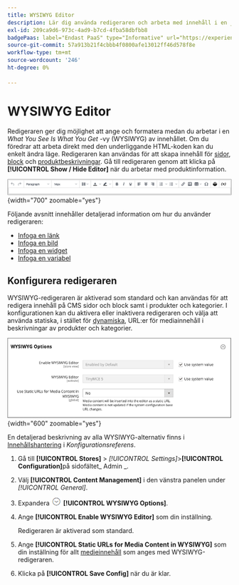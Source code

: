```yaml
---
title: WYSIWYG Editor
description: Lär dig använda redigeraren och arbeta med innehåll i en _What You See Is What You Get_-vy (WYSIWYG).
exl-id: 209ca9d6-973c-4ad9-b7cd-4fba58dbfbb8
badgePaas: label="Endast PaaS" type="Informative" url="https://experienceleague.adobe.com/sv/docs/commerce/user-guides/product-solutions" tooltip="Gäller endast Adobe Commerce i molnprojekt (Adobe-hanterad PaaS-infrastruktur) och lokala projekt."
source-git-commit: 57a913b21f4cbbb4f0800afe13012ff46d578f8e
workflow-type: tm+mt
source-wordcount: '246'
ht-degree: 0%

---
```


# WYSIWYG Editor

Redigeraren ger dig möjlighet att ange och formatera medan du arbetar i en _What You See Is What You Get_ -vy (WYSIWYG) av innehållet. Om du föredrar att arbeta direkt med den underliggande HTML-koden kan du enkelt ändra läge. Redigeraren kan användas för att skapa innehåll för [sidor](pages.md), [block](blocks.md) och [produktbeskrivningar](../catalog/product-content.md). Gå till redigeraren genom att klicka på **[!UICONTROL Show / Hide Editor]** när du arbetar med produktinformation.

![Verktygsfältet för redigeraren](./assets/editor-toolbar.png){width="700" zoomable="yes"}

Följande avsnitt innehåller detaljerad information om hur du använder redigeraren:

- [Infoga en länk](editor-insert-link.md)
- [Infoga en bild](editor-insert-image.md)
- [Infoga en widget](editor-widget.md)
- [Infoga en variabel](editor-insert-variable.md)

## Konfigurera redigeraren

WYSIWYG-redigeraren är aktiverad som standard och kan användas för att redigera innehåll på CMS sidor och block samt i produkter och kategorier. I konfigurationen kan du aktivera eller inaktivera redigeraren och välja att använda statiska, i stället för [dynamiska](../catalog/catalog-urls.md#dynamic-url), URL:er för mediainnehåll i beskrivningar av produkter och kategorier.

![WYSIWYG-alternativ](./assets/content-management-wysiwyg-options.png){width="600" zoomable="yes"}

En detaljerad beskrivning av alla WYSIWYG-alternativ finns i [Innehållshantering](../configuration-reference/general/content-management.md) i _Konfigurationsreferens_.

1. Gå till **[!UICONTROL Stores]** > _[!UICONTROL Settings]_>**[!UICONTROL Configuration]**&#x200B;på sidofältet_ Admin _.

1. Välj **[!UICONTROL Content Management]** i den vänstra panelen under _[!UICONTROL General]_.

1. Expandera ![Expansionsväljaren](../assets/icon-display-expand.png) **[!UICONTROL WYSIWYG Options]**.

1. Ange **[!UICONTROL Enable WYSIWYG Editor]** som din inställning.

   Redigeraren är aktiverad som standard.

1. Ange **[!UICONTROL Static URLs for Media Content in WYSIWYG]** som din inställning för allt [medieinnehåll](../catalog/catalog-urls.md#static-url) som anges med WYSIWYG-redigeraren.

1. Klicka på **[!UICONTROL Save Config]** när du är klar.
